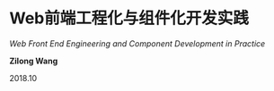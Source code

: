
# Web前端工程化与组件化开发实践

*Web Front End Engineering and Component Development in Practice*

**Zilong Wang**

2018.10
